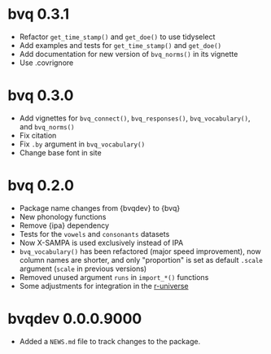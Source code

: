 # bvq 0.3.1

* Refactor `get_time_stamp()` and `get_doe()` to use tidyselect
* Add examples and tests for `get_time_stamp()` and `get_doe()`
* Add documentation for new version of `bvq_norms()` in its vignette
* Use .covrignore

# bvq 0.3.0

* Add vignettes for `bvq_connect()`, `bvq_responses()`, `bvq_vocabulary()`, and `bvq_norms()`
* Fix citation
* Fix `.by` argument in `bvq_vocabulary()`
* Change base font in site

# bvq 0.2.0

* Package name changes from {bvqdev} to {bvq}
* New phonology functions
* Remove {ipa} dependency
* Tests for the `vowels` and `consonants` datasets
* Now X-SAMPA is used exclusively instead of IPA
* `bvq_vocabulary()` has been refactored (major speed improvement), now column names are shorter, and only "proportion" is set as default `.scale` argument (`scale` in previous versions)
* Removed unused argument `runs` in `import_*()` functions
* Some adjustments for integration in the [r-universe](https://gongcastro.r-universe.dev/bvq)

# bvqdev 0.0.0.9000

* Added a `NEWS.md` file to track changes to the package.
